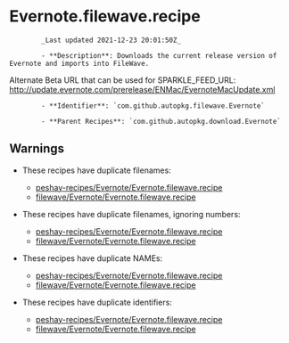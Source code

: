 # Evernote.filewave.recipe

            _Last updated 2021-12-23 20:01:50Z_

            - **Description**: Downloads the current release version of Evernote and imports into FileWave.

Alternate Beta URL that can be used for SPARKLE_FEED_URL:
http://update.evernote.com/prerelease/ENMac/EvernoteMacUpdate.xml


            - **Identifier**: `com.github.autopkg.filewave.Evernote`

            - **Parent Recipes**: `com.github.autopkg.download.Evernote`


## Warnings

- These recipes have duplicate filenames:
    - [peshay-recipes/Evernote/Evernote.filewave.recipe](/autopkg-dupe-tracker/peshay-recipes/Evernote/Evernote.filewave.recipe)
    - [filewave/Evernote/Evernote.filewave.recipe](/autopkg-dupe-tracker/filewave/Evernote/Evernote.filewave.recipe)

- These recipes have duplicate filenames, ignoring numbers:
    - [peshay-recipes/Evernote/Evernote.filewave.recipe](/autopkg-dupe-tracker/peshay-recipes/Evernote/Evernote.filewave.recipe)
    - [filewave/Evernote/Evernote.filewave.recipe](/autopkg-dupe-tracker/filewave/Evernote/Evernote.filewave.recipe)

- These recipes have duplicate NAMEs:
    - [peshay-recipes/Evernote/Evernote.filewave.recipe](/autopkg-dupe-tracker/peshay-recipes/Evernote/Evernote.filewave.recipe)
    - [filewave/Evernote/Evernote.filewave.recipe](/autopkg-dupe-tracker/filewave/Evernote/Evernote.filewave.recipe)

- These recipes have duplicate identifiers:
    - [peshay-recipes/Evernote/Evernote.filewave.recipe](/autopkg-dupe-tracker/peshay-recipes/Evernote/Evernote.filewave.recipe)
    - [filewave/Evernote/Evernote.filewave.recipe](/autopkg-dupe-tracker/filewave/Evernote/Evernote.filewave.recipe)
